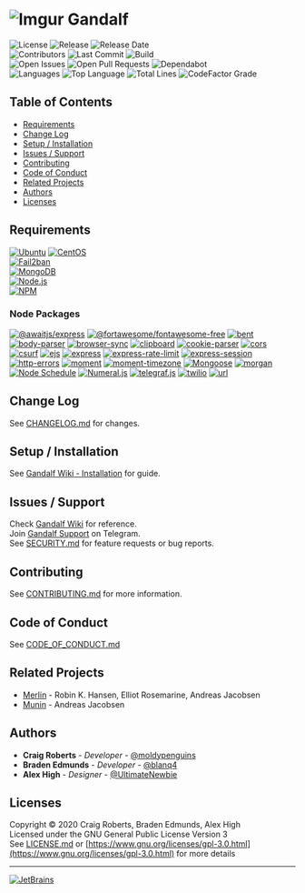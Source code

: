 # ![Imgur](https://imgur.com/SNQjhh4.png) Gandalf
![License](https://img.shields.io/github/license/moldypenguins/Gandalf?logo=GNU&style=for-the-badge)
![Release](https://img.shields.io/github/v/release/moldypenguins/Gandalf?style=for-the-badge&logo=GitHub&include_prereleases)
![Release Date](https://img.shields.io/github/release-date-pre/moldypenguins/Gandalf?logo=GitHub&style=for-the-badge)  
![Contributors](https://img.shields.io/github/contributors/moldypenguins/Gandalf?style=for-the-badge&logo=GitHub)
![Last Commit](https://img.shields.io/github/last-commit/moldypenguins/Gandalf?style=for-the-badge&logo=GitHub)
![Build](https://img.shields.io/github/workflow/status/moldypenguins/Gandalf/CodeQL?style=for-the-badge&logo=GitHub)  
![Open Issues](https://img.shields.io/github/issues-raw/moldypenguins/Gandalf?style=for-the-badge&logo=GitHub)
![Open Pull Requests](https://img.shields.io/github/issues-pr-raw/moldypenguins/Gandalf?style=for-the-badge&logo=GitHub)
![Dependabot](https://img.shields.io/static/v1?style=for-the-badge&label=Dependabot&message=enabled&color=33CC11&logo=Dependabot)  
![Languages](https://img.shields.io/github/languages/count/moldypenguins/Gandalf?style=for-the-badge&logo=GitHub)
![Top Language](https://img.shields.io/github/languages/top/moldypenguins/Gandalf?style=for-the-badge&logo=GitHub)
![Total Lines](https://img.shields.io/tokei/lines/github/moldypenguins/Gandalf?style=for-the-badge&logo=GitHub)
![CodeFactor Grade](https://img.shields.io/codefactor/grade/github/moldypenguins/Gandalf?style=for-the-badge&logo=CodeFactor)


## Table of Contents
* [Requirements](#requirements)
* [Change Log](#change-log)
* [Setup / Installation](#setup-/-installation)
* [Issues / Support](#issues-/-support)
* [Contributing](#contributing)
* [Code of Conduct](#code-of-conduct)
* [Related Projects](#related-projects)
* [Authors](#authors)
* [Licenses](#licenses)


## Requirements
[![Ubuntu](https://img.shields.io/static/v1?style=for-the-badge&logo=Ubuntu&label=Ubuntu&message=v20.04&color=E95420)](https://ubuntu.com/)
[![CentOS](https://img.shields.io/static/v1?style=for-the-badge&logo=CentOS&label=CentOS&message=v7.5&color=262577)](https://centos.com/)  
[![Fail2ban](https://img.shields.io/static/v1?style=for-the-badge&logo=Linux&label=Fail2ban&message=v0.11.1&color=FCC624)](https://www.fail2ban.org/)  
[![MongoDB](https://img.shields.io/static/v1?style=for-the-badge&logo=MongoDB&label=MongoDB&message=v4.2&color=47A248)](https://www.mongodb.com/)  
[![Node.js](https://img.shields.io/static/v1?style=for-the-badge&logo=Node.js&label=Node.js&message=v14.15.4&color=339933)](https://nodejs.org/)  
[![NPM](https://img.shields.io/static/v1?style=for-the-badge&logo=NPM&label=NPM&message=v6.14.9&color=CB3837)](https://www.npmjs.com/)  

### Node Packages
[![@awaitjs/express](https://img.shields.io/github/package-json/dependency-version/moldypenguins/Gandalf/@awaitjs/express?style=for-the-badge&logo=NPM&color=CB3837)](https://www.npmjs.com/package/%40awaitjs/express)
[![@fortawesome/fontawesome-free](https://img.shields.io/github/package-json/dependency-version/moldypenguins/Gandalf/@fortawesome/fontawesome-free?style=for-the-badge&logo=NPM&color=339af0)](https://www.npmjs.com/package/@fortawesome/fontawesome-free)
[![bent](https://img.shields.io/github/package-json/dependency-version/moldypenguins/Gandalf/bent?style=for-the-badge&logo=NPM&color=CB3837)](https://www.npmjs.com/package/bent)
[![body-parser](https://img.shields.io/github/package-json/dependency-version/moldypenguins/Gandalf/body-parser?style=for-the-badge&logo=NPM&color=CB3837)](https://www.npmjs.com/package/body-parser)
[![browser-sync](https://img.shields.io/github/package-json/dependency-version/moldypenguins/Gandalf/browser-sync?style=for-the-badge&logo=NPM&color=CB3837)](https://www.npmjs.com/package/browser-sync)
[![clipboard](https://img.shields.io/github/package-json/dependency-version/moldypenguins/Gandalf/clipboard?style=for-the-badge&logo=NPM&color=1bc1a1)](https://www.npmjs.com/package/clipboard)
[![cookie-parser](https://img.shields.io/github/package-json/dependency-version/moldypenguins/Gandalf/cookie-parser?style=for-the-badge&logo=NPM&color=CB3837)](https://www.npmjs.com/package/cookie-parser)
[![cors](https://img.shields.io/github/package-json/dependency-version/moldypenguins/Gandalf/cors?style=for-the-badge&logo=NPM&color=CB3837)](https://www.npmjs.com/package/cors)
[![csurf](https://img.shields.io/github/package-json/dependency-version/moldypenguins/Gandalf/csurf?style=for-the-badge&logo=NPM&color=CB3837)](https://www.npmjs.com/package/csurf)
[![ejs](https://img.shields.io/github/package-json/dependency-version/moldypenguins/Gandalf/ejs?style=for-the-badge&logo=NPM&color=CB3837)](https://www.npmjs.com/package/ejs)
[![express](https://img.shields.io/github/package-json/dependency-version/moldypenguins/Gandalf/express?style=for-the-badge&logo=NPM&color=CB3837)](https://www.npmjs.com/package/express)
[![express-rate-limit](https://img.shields.io/github/package-json/dependency-version/moldypenguins/Gandalf/express-rate-limit?style=for-the-badge&logo=NPM&color=CB3837)](https://www.npmjs.com/package/express-rate-limit)
[![express-session](https://img.shields.io/github/package-json/dependency-version/moldypenguins/Gandalf/express-session?style=for-the-badge&logo=NPM&color=CB3837)](https://www.npmjs.com/package/express-session)
[![http-errors](https://img.shields.io/github/package-json/dependency-version/moldypenguins/Gandalf/http-errors?style=for-the-badge&logo=NPM&color=CB3837)](https://www.npmjs.com/package/http-errors)
[![moment](https://img.shields.io/github/package-json/dependency-version/moldypenguins/Gandalf/moment?style=for-the-badge&logo=NPM&color=222222)](https://www.npmjs.com/package/moment)
[![moment-timezone](https://img.shields.io/github/package-json/dependency-version/moldypenguins/Gandalf/moment-timezone?style=for-the-badge&logo=NPM&color=4e7cad)](https://www.npmjs.com/package/moment-timezone)
[![Mongoose](https://img.shields.io/github/package-json/dependency-version/moldypenguins/Gandalf/mongoose?style=for-the-badge&logo=NPM&color=800800)](https://www.npmjs.com/package/mongoose)
[![morgan](https://img.shields.io/github/package-json/dependency-version/moldypenguins/Gandalf/morgan?style=for-the-badge&logo=NPM&color=CB3837)](https://www.npmjs.com/package/morgan)
[![Node Schedule](https://img.shields.io/github/package-json/dependency-version/moldypenguins/Gandalf/node-schedule?style=for-the-badge&logo=NPM&color=CB3837)](https://www.npmjs.com/package/node-schedule)
[![Numeral.js](https://img.shields.io/github/package-json/dependency-version/moldypenguins/Gandalf/numeral?style=for-the-badge&logo=NPM&color=ff6a00)](https://www.npmjs.com/package/numeral)
[![telegraf.js](https://img.shields.io/github/package-json/dependency-version/moldypenguins/Gandalf/telegraf?style=for-the-badge&logo=NPM&color=E74625)](https://www.npmjs.com/package/telegraf)
[![twilio](https://img.shields.io/github/package-json/dependency-version/moldypenguins/Gandalf/twilio?style=for-the-badge&logo=NPM&color=f22f46)](https://www.npmjs.com/package/twilio)
[![url](https://img.shields.io/github/package-json/dependency-version/moldypenguins/Gandalf/url?style=for-the-badge&logo=NPM&color=CB3837)](https://www.npmjs.com/package/url)


## Change Log
See [CHANGELOG.md](CHANGELOG.md) for changes.


## Setup / Installation
See [Gandalf Wiki - Installation](https://github.com/moldypenguins/Gandalf/wiki/Installation) for guide.


## Issues / Support
Check [Gandalf Wiki](https://github.com/moldypenguins/Gandalf/wiki) for reference.  
Join [Gandalf Support](https://t.me/joinchat/HPVnlgHnFUShtg_D) on Telegram.  
See [SECURITY.md](SECURITY.md) for feature requests or bug reports.


## Contributing
See [CONTRIBUTING.md](CONTRIBUTING.md) for more information.


## Code of Conduct
See [CODE_OF_CONDUCT.md](CODE_OF_CONDUCT.md)


## Related Projects
* [Merlin](https://github.com/ellonweb/merlin) - Robin K. Hansen, Elliot Rosemarine, Andreas Jacobsen  
* [Munin](https://github.com/munin/munin) - Andreas Jacobsen


## Authors
* **Craig Roberts** - *Developer* - [@moldypenguins](https://t.me/moldypenguins)
* **Braden Edmunds** - *Developer* - [@blanq4](https://t.me/blanq4)
* **Alex High** - *Designer* - [@UltimateNewbie](https://t.me/UltimateNewbie)


## Licenses
Copyright © 2020 Craig Roberts, Braden Edmunds, Alex High  
Licensed under the GNU General Public License Version 3  
See [LICENSE.md](LICENSE.md) or [https://www.gnu.org/licenses/gpl-3.0.html](https://www.gnu.org/licenses/gpl-3.0.html) for more details  
*** 
[![JetBrains](https://img.shields.io/badge/Developed%20Using-JetBrains%20Tools-000000?style=for-the-badge&logo=JetBrains)](https://www.jetbrains.com/)
